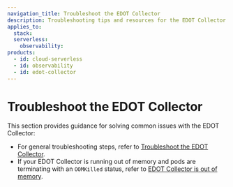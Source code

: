 ```yaml
---
navigation_title: Troubleshoot the EDOT Collector
description: Troubleshooting tips and resources for the EDOT Collector.
applies_to:
  stack:
  serverless:
    observability:
products:
  - id: cloud-serverless
  - id: observability
  - id: edot-collector
---
```


# Troubleshoot the EDOT Collector

This section provides guidance for solving common issues with the EDOT Collector:

- For general troubleshooting steps, refer to [Troubleshoot the EDOT Collector](troubleshooting/index.md).
- If your EDOT Collector is running out of memory and pods are terminating with an `OOMKilled` status, refer to [EDOT Collector is out of memory](troubleshooting/collector-oomkilled.md).